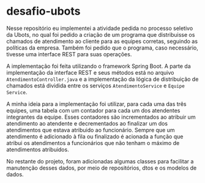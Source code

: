 # desafio-ubots

Nesse repositório eu implementei a atividade pedida no processo seletivo da Ubots, no qual foi pedido a criação de um programa que distribuisse os chamados de atendimento ao cliente para as equipes corretas, seguindo as políticas da empresa.
Também foi pedido que o programa, caso necessário, tivesse uma interface REST para suas operações.

A implementação foi feita utilizando o framework Spring Boot. A parte da implementação da interface REST e seus métodos está no arquivo `AtendimentoController.java` e a implementação da lógica de distribuição de chamados está dividida entre os serviços `AtendimentoService` e `Equipe Service`.

A minha ideia para a implementação foi utilizar, para cada uma das três equipes, uma tabela com um contador para cada um dos atendentes integrantes da equipe. 
Esses contadores são incrementados ao atribuir um atendimento ao atendente e decrementados ao finalizar um dos atendimentos que estava atribuido ao funcionário.
Sempre que um atendimento é adicionado à fila ou finalizado é acionada a função que atribui os atendimentos a funcionários que não tenham o máximo de atendimentos atribuidos.

No restante do projeto, foram adicionadas algumas classes para facilitar a manutenção desses dados, por meio de repositórios, dtos e os modelos de dados.

